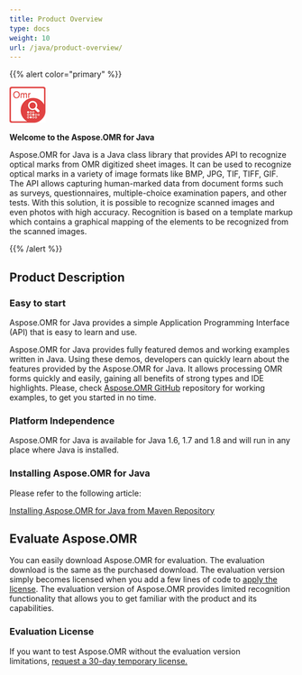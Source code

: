 ```yaml
---
title: Product Overview
type: docs
weight: 10
url: /java/product-overview/
---
```


{{% alert color="primary" %}} 

![todo:image_alt_text](product-overview_1.png)

**Welcome to the Aspose.OMR for Java**

Aspose.OMR for Java is a Java class library that provides API to recognize optical marks from OMR digitized sheet images. It can be used to recognize optical marks in a variety of image formats like BMP, JPG, TIF, TIFF, GIF. The API allows capturing human-marked data from document forms such as surveys, questionnaires, multiple-choice examination papers, and other tests. With this solution, it is possible to recognize scanned images and even photos with high accuracy. Recognition is based on a template markup which contains a graphical mapping of the elements to be recognized from the scanned images.

{{% /alert %}} 
## **Product Description**
### **Easy to start**
Aspose.OMR for Java provides a simple Application Programming Interface (API) that is easy to learn and use.

Aspose.OMR for Java provides fully featured demos and working examples written in Java. Using these demos, developers can quickly learn about the features provided by the Aspose.OMR for Java. It allows processing OMR forms quickly and easily, gaining all benefits of strong types and IDE highlights. Please, check [Aspose.OMR GitHub](https://github.com/aspose-omr/Aspose.OMR-for-Java) repository for working examples, to get you started in no time.
### **Platform Independence**
Aspose.OMR for Java is available for Java 1.6, 1.7 and 1.8 and will run in any place where Java is installed.
### **Installing Aspose.OMR for Java**
Please refer to the following article:

[Installing Aspose.OMR for Java from Maven Repository](/omr/java/installation/)
## **Evaluate Aspose.OMR**
You can easily download Aspose.OMR for evaluation. The evaluation download is the same as the purchased download. The evaluation version simply becomes licensed when you add a few lines of code to [apply the license](/omr/java/licensing/). The evaluation version of Aspose.OMR provides limited recognition functionality that allows you to get familiar with the product and its capabilities.
### **Evaluation License**
If you want to test Aspose.OMR without the evaluation version limitations, [request a 30-day temporary license.](https://purchase.aspose.com/temporary-license)
